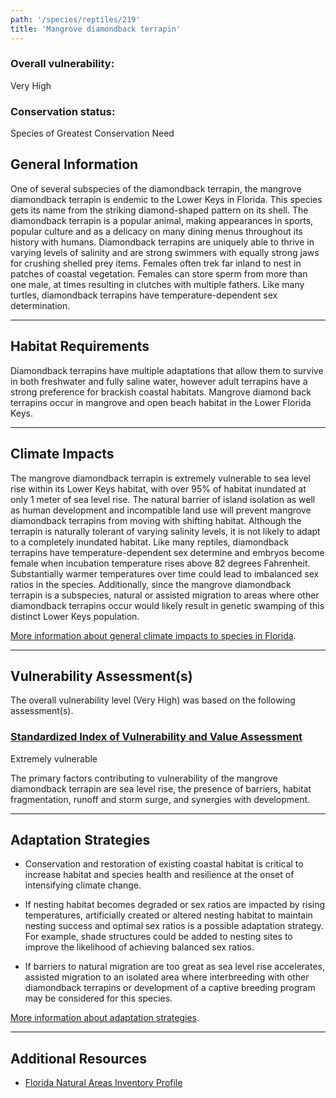 ```yaml
---
path: '/species/reptiles/219'
title: 'Mangrove diamondback terrapin'
---
```


<content-header icon="turtles" title="Mangrove diamondback terrapin" subtitle="Malaclemys terrapin rhizophorarum">
</content-header>

<div id="TopSection">



<div>

### Overall vulnerability:

<div class="vulnerability vulnerability-extreme">Very High</div>



### Conservation status:

Species of Greatest Conservation Need

</div>
</div>

## General Information

One of several subspecies of the diamondback terrapin, the mangrove diamondback terrapin is endemic to the Lower Keys in Florida.  This species gets its name from the striking diamond-shaped pattern on its shell.  The diamondback terrapin is a popular animal, making appearances in sports, popular culture and as a delicacy on many dining menus throughout its history with humans.  Diamondback terrapins are uniquely able to thrive in varying levels of salinity and are strong swimmers with equally strong jaws for crushing shelled prey items.  Females often trek far inland to nest in patches of coastal vegetation.  Females can store sperm from more than one male, at times resulting in clutches with multiple fathers.  Like many turtles, diamondback terrapins have temperature-dependent sex determination.

<hr />

## Habitat Requirements

Diamondback terrapins have multiple adaptations that allow them to survive in both freshwater and fully saline water, however adult terrapins have a strong preference for brackish coastal habitats.   Mangrove diamond back terrapins occur in mangrove and open beach habitat in the Lower Florida Keys.

<hr />

## Climate Impacts

The mangrove diamondback terrapin is extremely vulnerable to sea level rise within its Lower Keys habitat, with over 95% of habitat inundated at only 1 meter of sea level rise.  The natural barrier of island isolation as well as human development and incompatible land use will prevent mangrove diamondback terrapins from moving with shifting habitat.  Although the terrapin is naturally tolerant of varying salinity levels, it is not likely to adapt to a completely inundated habitat.  Like many reptiles, diamondback terrapins have temperature-dependent sex determine and embryos become female when incubation temperature rises above 82 degrees Fahrenheit.   Substantially warmer temperatures over time could lead to imbalanced sex ratios in the species.   Additionally, since the mangrove diamondback terrapin is a subspecies, natural or assisted migration to areas where other diamondback terrapins occur would likely result in genetic swamping of this distinct Lower Keys population.

[More information about general climate impacts to species in Florida](/impacts/species).



<hr />

## Vulnerability Assessment(s)

The overall vulnerability level (Very High) was based on the following assessment(s).
#### 
<div class="vulnerability-header">
<h3><a href="/impacts/vulnerability/sivva/species">Standardized Index of Vulnerability and Value Assessment</a></h3>
<div class="vulnerability vulnerability-extreme">Extremely vulnerable</div>
</div> 

The primary factors contributing to vulnerability of the mangrove diamondback terrapin are sea level rise, the presence of barriers, habitat fragmentation, runoff and storm surge, and synergies with development.


<hr />

## Adaptation Strategies

- Conservation and restoration of existing coastal habitat is critical to increase habitat and species health and resilience at the onset of intensifying climate change.

- If nesting habitat becomes degraded or sex ratios are impacted by rising temperatures, artificially created or altered nesting habitat to maintain nesting success and optimal sex ratios is a possible adaptation strategy.  For example, shade structures could be added to nesting sites to improve the likelihood of achieving balanced sex ratios.

- If barriers to natural migration are too great as sea level rise accelerates, assisted migration to an isolated area where interbreeding with other diamondback terrapins or development of a captive breeding program may be considered for this species.

[More information about adaptation strategies](/strategies).

<hr />


## Additional Resources

- [Florida Natural Areas Inventory Profile](http://www.fnai.org/FieldGuide/pdf/Malaclemys_terrapin.PDF)
